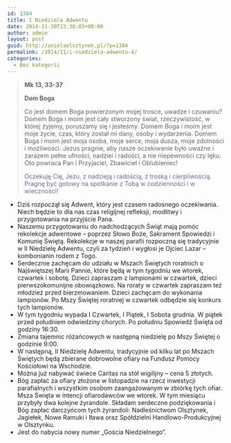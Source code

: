 ```yaml
---
id: 1384
title: I Niedziela Adwentu
date: 2014-11-30T22:38:03+00:00
author: admin
layout: post
guid: http://anielaolsztynek.pl/?p=1384
permalink: /2014/11/i-niedziela-adwentu-4/
categories:
  - Bez kategorii
---
```

> **Mk 13, 33-37**
> 
> **Dom Boga**
> 
> Co jest domem Boga powierzonym mojej trosce, uwadze i czuwaniu? Domem Boga i moim jest cały stworzony świat, rzeczywistość, w której żyjemy, poruszamy się i jesteśmy. Domem Boga i moim jest moje życie, czas, który został mi dany, osoby i wydarzenia. Domem Boga i moim jest moja osoba, moje serce, moja dusza, moje zdolności i możliwości. Jezus pragnie, aby nasze oczekiwanie było uważne i zarazem pełne ufności, nadziei i radości, a nie niepewności czy lęku. Oto powraca Pan i Przyjaciel, Zbawiciel i Oblubieniec!
> 
> <span style="color: #666699;">Oczekuję Cię, Jezu, z nadzieją i radością, z troską i cierpliwością. Pragnę być gotowy na spotkanie z Tobą w codzienności i w wieczności!</span>

  * Dziś rozpoczął się Adwent, który jest czasem radosnego oczekiwania. Niech będzie to dla nas czas religijnej refleksji, modlitwy i przygotowania na przyjście Pana.
  * Naszemu przygotowaniu do nadchodzących Świąt mają pomóc rekolekcje adwentowe &#8211; poprzez Słowo Boże, Sakrament Spowiedzi i Komunię Świętą. Rekolekcje w naszej parafii rozpoczną się tradycyjnie w II Niedzielę Adwentu, czyli za tydzień i wygłosi je Ojciec Lazar &#8211; kombonianin rodem z Togo.
  * Serdecznie zachęcam do udziału w Mszach Świętych roratnich o Najświętszej Marii Pannie, które będą w tym tygodniu we wtorek, czwartek i sobotę. Dzieci zapraszam z lampionami w czwartek, dzieci pierwszokomunijne obowiązkowo. Na roraty w czwartek zapraszam też młodzież przed bierzmowaniem. Dzieci zachęcam do wykonania lampionów. Po Mszy Świętej roratniej w czwartek odbędzie się konkurs tych lampionów.
  * W tym tygodniu wypada I Czwartek, I Piątek, I Sobota grudnia. W piątek przed południem odwiedziny chorych. Po południu Spowiedź Święta od godziny 16:30.
  * Zmiana tajemnic różańcowych w następną niedzielę po Mszy Świętej o godzinie 9:00.
  * W następną, II Niedzielę Adwentu, tradycyjnie od kilku lat po Mszach Świętych będą zbierane dobrowolne ofiary na Fundusz Pomocy Kościołowi na Wschodzie.
  * Można już nabywać świece Caritas na stół wigilijny &#8211; cena 5 złotych.
  * Bóg zapłać za ofiary złożone w listopadzie na rzecz inwestycji parafialnych i wszystkim osobom zaangażowanym w zbiórkę tych ofiar. Msza Święta w intencji ofiarodawców we wtorek. W tym miesiącu przybyły dwa kolejne żyrandole. Składam serdeczne podziękowania i Bóg zapłać darczyńcom tych żyrandoli: Nadleśnictwom Olsztynek, Jagiełek, Nowe Ramuki i Iława oraz Spółdzielni Handlowo-Produkcyjnej w Olsztynku.
  * Jest do nabycia nowy numer &#8222;Gościa Niedzielnego&#8221;.